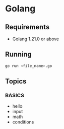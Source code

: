 # Golang

## Requirements
- Golang 1.21.0 or above

## Running
```bash
go run <file_name>.go
```

## Topics
### BASICS
- hello
- input
- math
- conditions